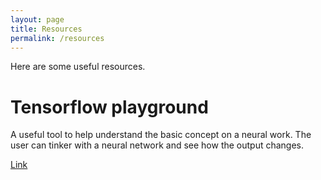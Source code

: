```yaml
---
layout: page
title: Resources
permalink: /resources
---
```


Here are some useful resources.

# Tensorflow playground

A useful tool to help understand the basic concept on a neural work. The user can tinker with a neural network and see how the output changes.

[Link](https://playground.tensorflow.org/)
